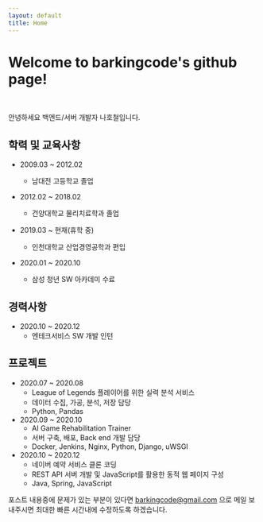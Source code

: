 ```yaml
---
layout: default
title: Home
---
```

# Welcome to barkingcode's github page!
<br/>

안녕하세요 백엔드/서버 개발자 나호철입니다.



## 학력 및 교육사항
* 2009.03 ~ 2012.02
  * 남대전 고등학교 졸업
* 2012.02 ~ 2018.02 
  * 건양대학교 물리치료학과 졸업
* 2019.03 ~ 현재(휴학 중)
  * 인천대학교 산업경영공학과 편입

* 2020.01 ~ 2020.10
  * 삼성 청년 SW 아카데미 수료



## 경력사항

* 2020.10 ~ 2020.12
  * 엔테크서비스 SW 개발 인턴



## 프로젝트

* 2020.07 ~ 2020.08
  * League of Legends 플레이어를 위한 실력 분석 서비스
  * 데이터 수집, 가공, 분석, 저장 담당
  * Python, Pandas
* 2020.09 ~ 2020.10
  * AI Game Rehabilitation Trainer
  * 서버 구축, 배포, Back end 개발 담당
  * Docker, Jenkins, Nginx, Python, Django, uWSGI
* 2020.10 ~ 2020.12
  * 네이버 예약 서비스 클론 코딩
  * REST API 서버 개발 및 JavaScript를 활용한 동적 웹 페이지 구성
  * Java, Spring, JavaScript




포스트 내용중에 문제가 있는 부분이 있다면 barkingcode@gmail.com 으로 메일 보내주시면 최대한 빠른 시간내에 수정하도록 하겠습니다.